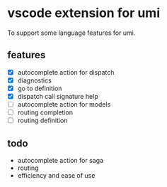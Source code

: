 # vscode extension for umi
To support some language features for umi.

## features
- [x] autocomplete action for dispatch  
- [x] diagnostics  
- [x] go to definition  
- [x] dispatch call signature help
- [ ] autocomplete action for models
- [ ] routing completion
- [ ] routing definition

## todo
- autocomplete action for saga
- routing
- efficiency and ease of use